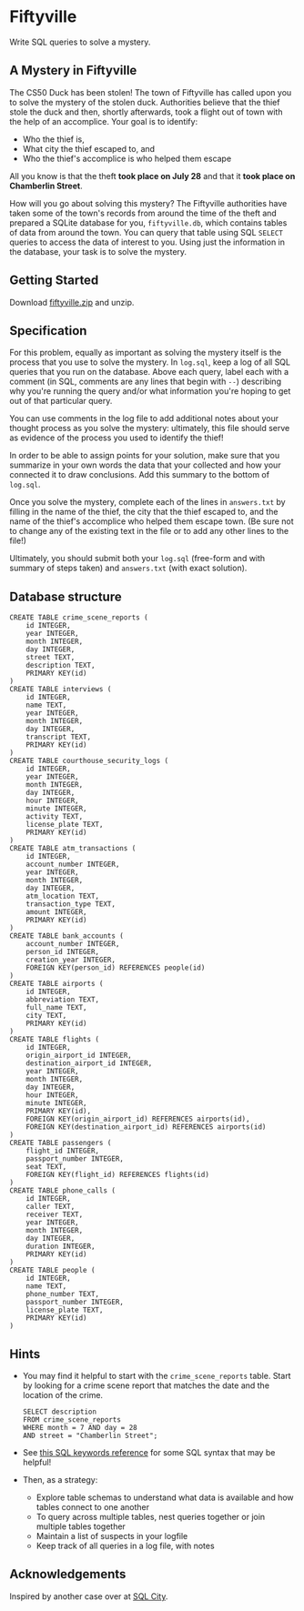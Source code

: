 # Fiftyville

Write SQL queries to solve a mystery.

## A Mystery in Fiftyville

The CS50 Duck has been stolen! The town of Fiftyville has called upon you to solve the mystery of the stolen duck. Authorities believe that the thief stole the duck and then, shortly afterwards, took a flight out of town with the help of an accomplice. Your goal is to identify:

* Who the thief is,
* What city the thief escaped to, and
* Who the thief's accomplice is who helped them escape

All you know is that the theft **took place on July 28** and that it **took place on Chamberlin Street**.

How will you go about solving this mystery? The Fiftyville authorities have taken some of the town's records from around the time of the theft and prepared a SQLite database for you, `fiftyville.db`, which contains tables of data from around the town. You can query that table using SQL `SELECT` queries to access the data of interest to you. Using just the information in the database, your task is to solve the mystery.

## Getting Started

Download [fiftyville.zip](https://github.com/minprog/webprogrammeren/raw/2020/Problems/1%20Fiftyville/fiftyville.zip) and unzip.

## Specification

For this problem, equally as important as solving the mystery itself is the process that you use to solve the mystery. In `log.sql`, keep a log of all SQL queries that you run on the database. Above each query, label each with a comment (in SQL, comments are any lines that begin with `--`) describing why you're running the query and/or what information you're hoping to get out of that particular query.

You can use comments in the log file to add additional notes about your thought process as you solve the mystery: ultimately, this file should serve as evidence of the process you used to identify the thief!

In order to be able to assign points for your solution, make sure that you summarize in your own words the data that your collected and how your connected it to draw conclusions. Add this summary to the bottom of `log.sql`.

Once you solve the mystery, complete each of the lines in `answers.txt` by filling in the name of the thief, the city that the thief escaped to, and the name of the thief's accomplice who helped them escape town. (Be sure not to change any of the existing text in the file or to add any other lines to the file!)

Ultimately, you should submit both your `log.sql` (free-form and with summary of steps taken) and `answers.txt` (with exact solution).

## Database structure

    CREATE TABLE crime_scene_reports (
        id INTEGER,
        year INTEGER,
        month INTEGER,
        day INTEGER,
        street TEXT,
        description TEXT,
        PRIMARY KEY(id)
    )
    CREATE TABLE interviews (
        id INTEGER,
        name TEXT,
        year INTEGER,
        month INTEGER,
        day INTEGER,
        transcript TEXT,
        PRIMARY KEY(id)
    )
    CREATE TABLE courthouse_security_logs (
        id INTEGER,
        year INTEGER,
        month INTEGER,
        day INTEGER,
        hour INTEGER,
        minute INTEGER,
        activity TEXT,
        license_plate TEXT,
        PRIMARY KEY(id)
    )
    CREATE TABLE atm_transactions (
        id INTEGER,
        account_number INTEGER,
        year INTEGER,
        month INTEGER,
        day INTEGER,
        atm_location TEXT,
        transaction_type TEXT,
        amount INTEGER,
        PRIMARY KEY(id)
    )
    CREATE TABLE bank_accounts (
        account_number INTEGER,
        person_id INTEGER,
        creation_year INTEGER,
        FOREIGN KEY(person_id) REFERENCES people(id)
    )
    CREATE TABLE airports (
        id INTEGER,
        abbreviation TEXT,
        full_name TEXT,
        city TEXT,
        PRIMARY KEY(id)
    )
    CREATE TABLE flights (
        id INTEGER,
        origin_airport_id INTEGER,
        destination_airport_id INTEGER,
        year INTEGER,
        month INTEGER,
        day INTEGER,
        hour INTEGER,
        minute INTEGER,
        PRIMARY KEY(id),
        FOREIGN KEY(origin_airport_id) REFERENCES airports(id),
        FOREIGN KEY(destination_airport_id) REFERENCES airports(id)
    )
    CREATE TABLE passengers (
        flight_id INTEGER,
        passport_number INTEGER,
        seat TEXT,
        FOREIGN KEY(flight_id) REFERENCES flights(id)
    )
    CREATE TABLE phone_calls (
        id INTEGER,
        caller TEXT,
        receiver TEXT,
        year INTEGER,
        month INTEGER,
        day INTEGER,
        duration INTEGER,
        PRIMARY KEY(id)
    )
    CREATE TABLE people (
        id INTEGER,
        name TEXT,
        phone_number TEXT,
        passport_number INTEGER,
        license_plate TEXT,
        PRIMARY KEY(id)
    )

## Hints

*   You may find it helpful to start with the `crime_scene_reports` table. Start by looking for a crime scene report that matches the date and the location of the crime.

        SELECT description
        FROM crime_scene_reports
        WHERE month = 7 AND day = 28
        AND street = "Chamberlin Street";

*   See [this SQL keywords reference](https://www.w3schools.com/sql/sql_ref_keywords.asp) for some SQL syntax that may be helpful!

*   Then, as a strategy:

    *   Explore table schemas to understand what data is available and how tables connect to one another
    *   To query across multiple tables, nest queries together or join multiple tables together
    *   Maintain a list of suspects in your logfile
    *   Keep track of all queries in a log file, with notes

## Acknowledgements

Inspired by another case over at [SQL City](http://mystery.knightlab.com/).
